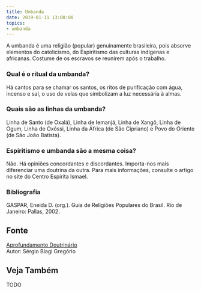```yaml
---
title: Umbanda
date: 2019-01-11 13:00:00
topics: 
- umbanda 
---
```


A umbanda é uma religião (popular) genuinamente brasileira, pois absorve
elementos do catolicismo, do Espiritismo das culturas indígenas e
africanas. Costume de os escravos se reunirem após o trabalho.

### Qual é o ritual da umbanda?
Há cantos para se chamar os santos, os ritos de purificação com água,
incenso e sal, o uso de velas que simbolizam a luz necessária à almas.

### Quais são as linhas da umbanda?
Linha de Santo (de Oxalá), Linha de Iemanjá, Linha de Xangô, Linha de
Ogum, Linha de Oxóssi, Linha da África (de São Cipriano) e Povo do
Oriente (de São João Batista).

### Espiritismo e umbanda são a mesma coisa?
Não. Há opiniões concordantes e discordantes. Importa-nos mais
diferenciar uma doutrina da outra. Para mais informações, consulte o
artigo no site do Centro Espírita Ismael.

### Bibliografia
GASPAR, Eneida D. (org.). Guia de Religiões Populares do Brasil. Rio
de Janeiro: Pallas, 2002.

## Fonte
[Aprofundamento Doutrinário](https://sites.google.com/view/aprofundamentodoutrinario/preto-velho)  
Autor: Sérgio Biagi Gregório

## Veja Também
TODO


